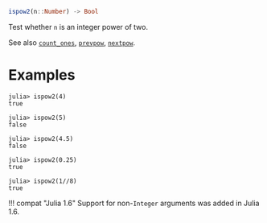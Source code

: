 ```julia
ispow2(n::Number) -> Bool
```

Test whether `n` is an integer power of two.

See also [`count_ones`](@ref), [`prevpow`](@ref), [`nextpow`](@ref).

# Examples

```jldoctest
julia> ispow2(4)
true

julia> ispow2(5)
false

julia> ispow2(4.5)
false

julia> ispow2(0.25)
true

julia> ispow2(1//8)
true
```

!!! compat "Julia 1.6"
    Support for non-`Integer` arguments was added in Julia 1.6.

